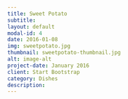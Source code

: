 ```yaml
---
title: Sweet Potato
subtitle: 
layout: default
modal-id: 4
date: 2016-01-08
img: sweetpotato.jpg
thumbnail: sweetpotato-thumbnail.jpg
alt: image-alt
project-date: January 2016
client: Start Bootstrap
category: Dishes
description: 
---
```

